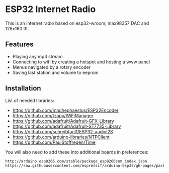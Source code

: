 
# ESP32 Internet Radio

This is an internet radio based on esp32-wroom, max98357 DAC and 128x160 tft.


## Features

- Playing any mp3 stream
- Connecting to wifi by creating a hotspot and hosting a www panel
- Menus navigated by a rotary encoder
- Saving last station and volume to eeprom


## Installation

List of needed libraries:
- https://github.com/madhephaestus/ESP32Encoder
- https://github.com/tzapu/WiFiManager
- https://github.com/adafruit/Adafruit-GFX-Library
- https://github.com/adafruit/Adafruit-ST7735-Library
- https://github.com/schreibfaul1/ESP32-audioI2S
- https://github.com/arduino-libraries/NTPClient
- https://github.com/PaulStoffregen/Time

You will also need to add these into additional boards in preferences:
```bash
http://arduino.esp8266.com/stable/package_esp8266com_index.json
https://raw.githubusercontent.com/espressif/arduino-esp32/gh-pages/package_esp32_index.json
```
    